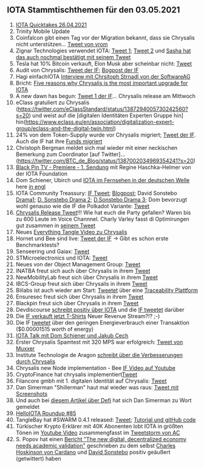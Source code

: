 ## IOTA Stammtischthemen für den 03.05.2021

1. [IOTA Quicktakes 26.04.2021](https://www.youtube.com/watch?v=V6lmHMz_cnU)
2. Trinity Mobile Update
3. Coinfalcon gibt einen Tag vor der Migration bekannt, dass sie Chrysalis nicht unterstützen... [Tweet von vrom](https://twitter.com/Vrom14286662/status/1386910278382653442?s=20)
4. Zignar Technologies verwendet IOTA: [Tweet 1](https://twitter.com/zignartech/status/1386746349069033473?s=20); [Tweet 2](https://twitter.com/zignartech/status/1386767883129147392?s=20) und [Sasha hat das auch nochmal bestätigt mit seinem Tweet](https://twitter.com/sascha1337/status/1386923355643596801?s=20)
5. Tesla hat 10% Bitcoin verkauft, Elon Musk aber scheinbar nicht: [Tweet](https://twitter.com/elonmusk/status/1386821144037236737?s=20)
6. Audit von Chrysalis: [Tweet der IF](https://twitter.com/iota/status/1387059946903252999?s=20); [Bogpost der IF](https://blog.iota.org/chrysalis-firefly-audits/)
7. Hagi einfachIOTA [Interview mit Chrsitoph Strnadl von der SoftwareAG](https://www.youtube.com/watch?v=4TwfcaQlCzQ)
8. Bricht: [Five reasons why Chrysalis is the most important upgrade for IOTA](https://weetoz.medium.com/five-reasons-why-chrysalis-is-the-most-important-upgrade-for-iota-80c0d70b11bc)
9. A new dawn has begun: [Tweet 1 der IF](https://twitter.com/iota/status/1387293403906547715?s=20)... Chrysalis release am Mittwoch
10. eClass gratuliert zu Chrysalis (https://twitter.com/eClassStandard/status/1387294005730242560?s=20) und weist auf die [digitalen Identitäten Experten Gruppe hin] hin(https://www.eclass.eu/en/association/digitalization-expert-group/eclass-and-the-digital-twin.html)
11. 24% von dem Token-Supply wurde vor Chrysalis migriert; [Tweet der IF](https://twitter.com/iota/status/1387317999753908224?s=20). Auch die IF hat ihre [Funds migriert](https://explorer.iota.org/mainnet/address/TRANSFERBXLCKYJWOBNW9BLZOBMBPCSATZFAHVBDDAVZGCUZL9FZU9DWABECBZOBJVSXECDBBYGDHCBB9NJKEDOGJZ)
12. Christoph Bergman meldet sich mal wieder mit einer neckischen Bemerkung zum Coordinator [auf Twitter]...(https://twitter.com/BTC_de_Blog/status/1387002034969354241?s=20)
13. [Black Pin TV - Premiere - 1. Sendung](https://www.youtube.com/watch?v=CxGBNFbdzQI) mit Regine Haschka-Helmer von der IOTA Foundation
14. Dom Schiener, Ubirch und [IOTA im Fernsehen in der deutschen Welle](https://www.dw.com/de/iota-einen-blick-in-die-zukunft/av-57346878) here [in engl](https://amp.dw.com/en/iota-a-glimpse-into-the-future/av-57347930?__twitter_impression=true)
15. IOTA Community Treassury: [IF Tweet](https://twitter.com/iota/status/1387380222446735360?s=20); [Blogpost](https://blog.iota.org/iota-community-treasury-and-genesis-validation/); David Sonstebo [Drama1](https://twitter.com/DavidSonstebo/status/1387386419627401216?s=20); [D. Sonstebo Drama 2](https://twitter.com/DavidSonstebo/status/1387388915233984516?s=20); [D.Sonstebo Drama 3](https://twitter.com/DavidSonstebo/status/1387504739332542466?s=20); Dom bevorzugt wohl genauso wie die IF die Polkadot Variante: [Tweet](https://twitter.com/DomSchiener/status/1387385913920065539?s=20)
16. [Chrysalis Release Tweet](https://twitter.com/iota/status/1387515053428051969?s=20)!!! Wie hat euch die Party gefallen? Waren bis zu 600 Leute im Voice Channnel. Charly Varley fasst di Optimirungen gut zusammen in [seinem Tweet](https://twitter.com/c_varley/status/1387535145939488771?s=20)
17. Neues [Everything Tangle Video zu Chrysalis](https://www.youtube.com/watch?v=uxmnBRix5PU&feature=youtu.be)
18. Hornet und Bee sind live: [Tweet der IF](https://twitter.com/iota/status/1387507361456267268?s=21) -> Gibt es schon erste Benchmarktests?
19. Senseering und Gaiax: [Tweet](https://twitter.com/senseering/status/1387448426216968193?s=20)
20. STMicroelectronics und IOTA: [Tweet](https://twitter.com/ST_World/status/1387428803065036802?s=20)
21. Neues von der Object Management Group: [Tweet](https://twitter.com/_JeffR/status/1387648088832057346?s=20)
22. INATBA freut sich auch über Chrysalis in ihrem [Tweet](https://twitter.com/INATBA_org/status/1387667111934402560?s=20)
23. NewMobilityLab freut sich über Chrysalis in ihrem [Tweet](https://twitter.com/newmobilitylab/status/1387563524617089025?s=20)
24. IBCS-Group freut sich über Chrysalis in ihrem [Tweet](https://twitter.com/brianmarcel/status/1387670909926977540?s=20)
25. Biilabs ist auch wieder am Start: [Tweetet](https://twitter.com/jserv/status/1387693591485505536?s=20) über eine [Traceability Plattform](https://biilabs.io/products)
26. Ensuresec freut sich über Chrysalis in ihrem [Tweet](https://twitter.com/ensuresec_eu/status/1388062313287143424?s=20)
27. Blackpin freut sich über Chrysalis in ihrem [Tweet](https://twitter.com/BLACKPIN_GmbH/status/1387816722242101252?s=20)
28. Devdiscourse [schreibt positiv über IOTA](https://www.devdiscourse.com/article/technology/1553167-blockchain-vs-iota-looking-for-a-better-alternative) und die [IF tweetet](https://twitter.com/iota/status/1387742435128774656?s=20) darüber
29. Die [IF verkauft jetzt T-Shirts](https://twitter.com/iota/status/1387811613902786561?s=20) Neuer Revenue Stream?!? ;-)
30. Die IF [tweetet](https://twitter.com/iota/status/1387797268732993536?s=20) über den geringen Energieverbrauch einer Transaktion ($0.00001515 worth of energy)
31. [IOTA Talk mit Dom Schiener und Jakub Cech](https://www.youtube.com/watch?v=kp8gMV8ol4A)
32. Erster Chrysalis Spamtest mit 320 MPS war erfolgreich: [Tweet von Muxxer](https://twitter.com/der_muXxer/status/1387784928302092292?s=20)
33. Institute Technologie de Aragon [schreibt über die Verbesserungen durch Chrysalis](https://www.itainnova.es/blog/internet-of-things-iot/why-iota-upgrade-chrysalis-key-trusted-mining-industry/)
34. Chrysalis new Node implementation - Bee [IF Video auf Youtube](https://www.youtube.com/watch?v=wpXiLB1u_Bg)
35. CryptoFinance hat chrysalis implementiert[Tweet](https://twitter.com/CryptoFinanceAG/status/1388026315345903616?s=20)
36. Filancore gmbh mit 1. digitalen Identität auf Chrysalis: [Tweet](https://twitter.com/FilancoreGmbH/status/1388073264468070407?s=20)
37. Dan Simerman "Shillerman" haut mal wieder was raus: [Tweet mit Screenshots](https://twitter.com/Vrom14286662/status/1388213624280387587?s=20)
38. Und auch bei [diesem Artikel über Defi](https://money.usnews.com/investing/stock-market-news/articles/defi-101-a-guide-to-decentralized-finance) hat sich Dan Simerman zu Wort gemeldet
39. [HelloIOTA Roundup #85](https://www.youtube.com/watch?v=y3xLP9XMos4)
40. TangleBay hat #SWARM 0.4.1 released: [Tweet](https://twitter.com/TANGLEBAY/status/1387784644972716045?s=20); [Tutorial und gitHub code](https://github.com/tanglebay/swarm)
41. Türkischer Krypto Erklärer mit 40K Abonenten lobt IOTA in größten Tönen im [Youtube Video](https://www.youtube.com/watch?v=e0UEd8vweq8) zusammengfasst im [Tweetstorm von AC](https://twitter.com/AC02835508/status/1388585797960572932?s=20)
42. S. Popov hat einen [Bericht "The new digital, decentralized economy needs academic validation"](https://cointelegraph.com/news/the-new-digital-decentralized-economy-needs-academic-validation) geschrieben zu dem selbst [Charles Hoskinson von Cardano](https://twitter.com/IOHK_Charles/status/1388493077564821515?s=20) und [David Sonstebo](https://twitter.com/DavidSonstebo/status/1388583546986582020?s=20) positiv geäußert (getwittert) haben

